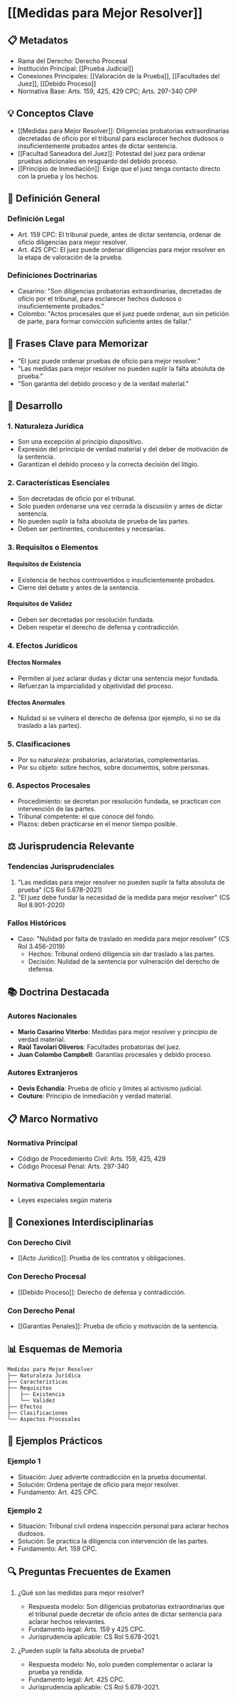 # [[Medidas para Mejor Resolver]]

## 📋 Metadatos
- Rama del Derecho: Derecho Procesal
- Institución Principal: [[Prueba Judicial]]
- Conexiones Principales: [[Valoración de la Prueba]], [[Facultades del Juez]], [[Debido Proceso]]
- Normativa Base: Arts. 159, 425, 429 CPC; Arts. 297-340 CPP

## 💡 Conceptos Clave
- [[Medidas para Mejor Resolver]]: Diligencias probatorias extraordinarias decretadas de oficio por el tribunal para esclarecer hechos dudosos o insuficientemente probados antes de dictar sentencia.
- [[Facultad Saneadora del Juez]]: Potestad del juez para ordenar pruebas adicionales en resguardo del debido proceso.
- [[Principio de Inmediación]]: Exige que el juez tenga contacto directo con la prueba y los hechos.

## 📖 Definición General
### Definición Legal
- Art. 159 CPC: El tribunal puede, antes de dictar sentencia, ordenar de oficio diligencias para mejor resolver.
- Art. 425 CPC: El juez puede ordenar diligencias para mejor resolver en la etapa de valoración de la prueba.

### Definiciones Doctrinarias
- Casarino: "Son diligencias probatorias extraordinarias, decretadas de oficio por el tribunal, para esclarecer hechos dudosos o insuficientemente probados."
- Colombo: "Actos procesales que el juez puede ordenar, aun sin petición de parte, para formar convicción suficiente antes de fallar."

## 🎯 Frases Clave para Memorizar
- "El juez puede ordenar pruebas de oficio para mejor resolver."
- "Las medidas para mejor resolver no pueden suplir la falta absoluta de prueba."
- "Son garantía del debido proceso y de la verdad material."

## 📑 Desarrollo

### 1. Naturaleza Jurídica
- Son una excepción al principio dispositivo.
- Expresión del principio de verdad material y del deber de motivación de la sentencia.
- Garantizan el debido proceso y la correcta decisión del litigio.

### 2. Características Esenciales
- Son decretadas de oficio por el tribunal.
- Solo pueden ordenarse una vez cerrada la discusión y antes de dictar sentencia.
- No pueden suplir la falta absoluta de prueba de las partes.
- Deben ser pertinentes, conducentes y necesarias.

### 3. Requisitos o Elementos
#### Requisitos de Existencia
- Existencia de hechos controvertidos o insuficientemente probados.
- Cierre del debate y antes de la sentencia.

#### Requisitos de Validez
- Deben ser decretadas por resolución fundada.
- Deben respetar el derecho de defensa y contradicción.

### 4. Efectos Jurídicos
#### Efectos Normales
- Permiten al juez aclarar dudas y dictar una sentencia mejor fundada.
- Refuerzan la imparcialidad y objetividad del proceso.

#### Efectos Anormales
- Nulidad si se vulnera el derecho de defensa (por ejemplo, si no se da traslado a las partes).

### 5. Clasificaciones
- Por su naturaleza: probatorias, aclaratorias, complementarias.
- Por su objeto: sobre hechos, sobre documentos, sobre personas.

### 6. Aspectos Procesales
- Procedimiento: se decretan por resolución fundada, se practican con intervención de las partes.
- Tribunal competente: el que conoce del fondo.
- Plazos: deben practicarse en el menor tiempo posible.

## ⚖️ Jurisprudencia Relevante
### Tendencias Jurisprudenciales
1. "Las medidas para mejor resolver no pueden suplir la falta absoluta de prueba" (CS Rol 5.678-2021)
2. "El juez debe fundar la necesidad de la medida para mejor resolver" (CS Rol 8.901-2020)

### Fallos Históricos
- Caso: "Nulidad por falta de traslado en medida para mejor resolver" (CS Rol 3.456-2019)
  - Hechos: Tribunal ordenó diligencia sin dar traslado a las partes.
  - Decisión: Nulidad de la sentencia por vulneración del derecho de defensa.

## 📚 Doctrina Destacada
### Autores Nacionales
- **Mario Casarino Viterbo**: Medidas para mejor resolver y principio de verdad material.
- **Raúl Tavolari Oliveros**: Facultades probatorias del juez.
- **Juan Colombo Campbell**: Garantías procesales y debido proceso.

### Autores Extranjeros
- **Devis Echandía**: Prueba de oficio y límites al activismo judicial.
- **Couture**: Principio de inmediación y verdad material.

## 📋 Marco Normativo
### Normativa Principal
- Código de Procedimiento Civil: Arts. 159, 425, 429
- Código Procesal Penal: Arts. 297-340

### Normativa Complementaria
- Leyes especiales según materia

## 🔄 Conexiones Interdisciplinarias
### Con Derecho Civil
- [[Acto Jurídico]]: Prueba de los contratos y obligaciones.
### Con Derecho Procesal
- [[Debido Proceso]]: Derecho de defensa y contradicción.
### Con Derecho Penal
- [[Garantías Penales]]: Prueba de oficio y motivación de la sentencia.

## 📊 Esquemas de Memoria
```plaintext
Medidas para Mejor Resolver
├── Naturaleza Jurídica
├── Características
├── Requisitos
│   ├── Existencia
│   └── Validez
├── Efectos
├── Clasificaciones
└── Aspectos Procesales
```

## 📝 Ejemplos Prácticos
### Ejemplo 1
- Situación: Juez advierte contradicción en la prueba documental.
- Solución: Ordena peritaje de oficio para mejor resolver.
- Fundamento: Art. 425 CPC.

### Ejemplo 2
- Situación: Tribunal civil ordena inspección personal para aclarar hechos dudosos.
- Solución: Se practica la diligencia con intervención de las partes.
- Fundamento: Art. 159 CPC.

## 🔍 Preguntas Frecuentes de Examen
1. ¿Qué son las medidas para mejor resolver?
   - Respuesta modelo: Son diligencias probatorias extraordinarias que el tribunal puede decretar de oficio antes de dictar sentencia para aclarar hechos relevantes.
   - Fundamento legal: Arts. 159 y 425 CPC.
   - Jurisprudencia aplicable: CS Rol 5.678-2021.

2. ¿Pueden suplir la falta absoluta de prueba?
   - Respuesta modelo: No, solo pueden complementar o aclarar la prueba ya rendida.
   - Fundamento legal: Art. 425 CPC.
   - Jurisprudencia aplicable: CS Rol 5.678-2021. 